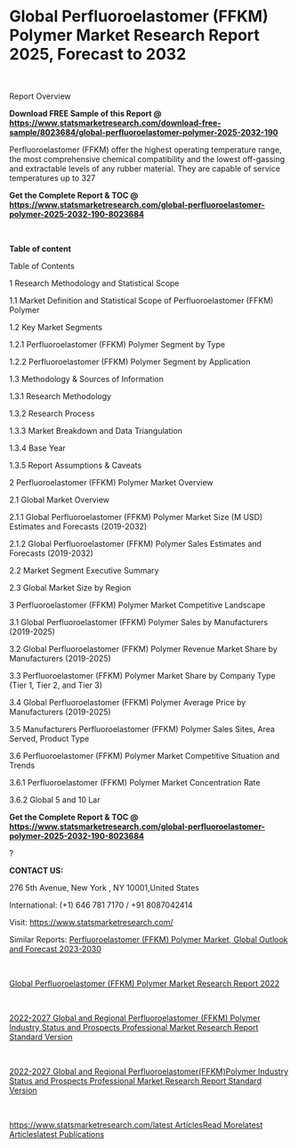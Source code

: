 <h1>Global Perfluoroelastomer (FFKM) Polymer Market Research Report 2025, Forecast to 2032</h1><br/><p>Report Overview</p>
 
 
 
 <p><strong>Download FREE Sample of this Report @ <a href="https://www.statsmarketresearch.com/download-free-sample/8023684/global-perfluoroelastomer-polymer-2025-2032-190">https://www.statsmarketresearch.com/download-free-sample/8023684/global-perfluoroelastomer-polymer-2025-2032-190</a></strong></p>
 
 
 
 <p>Perfluoroelastomer (FFKM) offer the highest operating temperature range, the most comprehensive chemical compatibility and the lowest off-gassing and extractable levels of any rubber material. They are capable of service temperatures up to 327</p>
 
 
 
 <div><b>Get the Complete Report & TOC @ <a href="https://www.statsmarketresearch.com/global-perfluoroelastomer-polymer-2025-2032-190-8023684">https://www.statsmarketresearch.com/global-perfluoroelastomer-polymer-2025-2032-190-8023684</a></b></div>
 
 
 
 <p><br />
 
 <b>Table of content</b></p>
 
 
 
 <p>Table of Contents<br />
 
 1 Research Methodology and Statistical Scope<br />
 
 1.1 Market Definition and Statistical Scope of Perfluoroelastomer (FFKM) Polymer<br />
 
 1.2 Key Market Segments<br />
 
 1.2.1 Perfluoroelastomer (FFKM) Polymer Segment by Type<br />
 
 1.2.2 Perfluoroelastomer (FFKM) Polymer Segment by Application<br />
 
 1.3 Methodology & Sources of Information<br />
 
 1.3.1 Research Methodology<br />
 
 1.3.2 Research Process<br />
 
 1.3.3 Market Breakdown and Data Triangulation<br />
 
 1.3.4 Base Year<br />
 
 1.3.5 Report Assumptions & Caveats<br />
 
 2 Perfluoroelastomer (FFKM) Polymer Market Overview<br />
 
 2.1 Global Market Overview<br />
 
 2.1.1 Global Perfluoroelastomer (FFKM) Polymer Market Size (M USD) Estimates and Forecasts (2019-2032)<br />
 
 2.1.2 Global Perfluoroelastomer (FFKM) Polymer Sales Estimates and Forecasts (2019-2032)<br />
 
 2.2 Market Segment Executive Summary<br />
 
 2.3 Global Market Size by Region<br />
 
 3 Perfluoroelastomer (FFKM) Polymer Market Competitive Landscape<br />
 
 3.1 Global Perfluoroelastomer (FFKM) Polymer Sales by Manufacturers (2019-2025)<br />
 
 3.2 Global Perfluoroelastomer (FFKM) Polymer Revenue Market Share by Manufacturers (2019-2025)<br />
 
 3.3 Perfluoroelastomer (FFKM) Polymer Market Share by Company Type (Tier 1, Tier 2, and Tier 3)<br />
 
 3.4 Global Perfluoroelastomer (FFKM) Polymer Average Price by Manufacturers (2019-2025)<br />
 
 3.5 Manufacturers Perfluoroelastomer (FFKM) Polymer Sales Sites, Area Served, Product Type<br />
 
 3.6 Perfluoroelastomer (FFKM) Polymer Market Competitive Situation and Trends<br />
 
 3.6.1 Perfluoroelastomer (FFKM) Polymer Market Concentration Rate<br />
 
 3.6.2 Global 5 and 10 Lar</p>
 
 
 
 <div><b>Get the Complete Report & TOC @ <a href="https://www.statsmarketresearch.com/global-perfluoroelastomer-polymer-2025-2032-190-8023684">https://www.statsmarketresearch.com/global-perfluoroelastomer-polymer-2025-2032-190-8023684</a></b></div>
 
 
 
 <p>? </p>
 
 
 
 <p><b>CONTACT US:</b><br />
 
 276 5th Avenue, New York , NY 10001,United States<br />
 
 International: (+1) 646 781 7170 / +91 8087042414<br />
 
 Visit: <a href="https://www.statsmarketresearch.com/">https://www.statsmarketresearch.com/</a><br />
 
 Similar Reports: <a href="https://www.statsmarketresearch.com/global-perfluoroelastomer-polymer-2025-2032-190-8023684">Perfluoroelastomer (FFKM) Polymer Market, Global Outlook and Forecast 2023-2030</a><br />
 
 <br />
 
 <a href="https://www.statsmarketresearch.com/global-perfluoroelastomer-polymer-2025-2032-190-8023684">Global Perfluoroelastomer (FFKM) Polymer Market Research Report 2022</a><br />
 
 <br />
 
 <a href="https://www.statsmarketresearch.com/global-perfluoroelastomer-polymer-2025-2032-190-8023684">2022-2027 Global and Regional Perfluoroelastomer (FFKM) Polymer Industry Status and Prospects Professional Market Research Report Standard Version</a><br />
 
 <br />
 
 <a href="https://www.statsmarketresearch.com/global-perfluoroelastomer-polymer-2025-2032-190-8023684">2022-2027 Global and Regional Perfluoroelastomer(FFKM)Polymer Industry Status and Prospects Professional Market Research Report Standard Version</a><br />
 
 <br />
 
 <a href="https://gyeongbokgung.com">https://www.statsmarketresearch.com/</a><a href="https://hallyeomaritime.com">latest Articles</a><a href="https://jingwansa.com">Read More</a><a href="https://nguoiviet.jp/">latest Articles</a><a href="https://www.intelmarketresearch.com/">latest Publications</a></p>